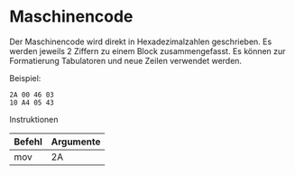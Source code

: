 ﻿# Maschinencode

Der Maschinencode wird direkt in Hexadezimalzahlen geschrieben. Es werden jeweils 2 Ziffern zu einem Block zusammengefasst. Es können zur Formatierung Tabulatoren und neue Zeilen verwendet werden.

Beispiel:

```
2A 00 46 03
10 A4 05 43
```

Instruktionen

|Befehl|Argumente|
|-------|---------|
|mov    |2A       |